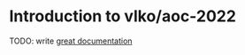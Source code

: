 # Introduction to vlko/aoc-2022

TODO: write [great documentation](http://jacobian.org/writing/what-to-write/)
